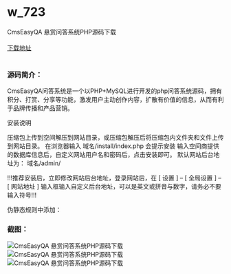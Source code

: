 # w_723
CmsEasyQA 悬赏问答系统PHP源码下载
<br/></br>
[下载地址](https://www.uuid2.com/723.html "下载地址")
<br/></br>
<h3>源码简介：</h3>
<p>CmsEasyQA问答系统是一个以PHP+MySQL进行开发的php问答系统源码，拥有积分、打赏、分享等功能，激发用户主动创作内容，扩散有价值的信息，从而有利于品牌传播和产品营销。<p>
<p>安装说明<p>
<p>压缩包上传到空间解压到网站目录，或压缩包解压后将压缩包内文件夹和文件上传到网站目录。
在浏览器输入 域名/install/index.php 会提示安装
输入空间商提供的数据库信息后，自定义网站用户名和密码后，点击安装即可。
默认网站后台地址为： 域名/admin/<p>
<p>!!!推荐安装后，立即修改网站后台地址，登录网站后，在 [ 设置 ] – [ 全局设置 ] – [ 网站地址 ] 输入框输入自定义后台地址，可以是英文或拼音与数字，请务必不要输入符号!!!<p>
<p>伪静态规则中添加：<p>
<p>   <p>
<h3>截图：</h3>
<img src="https://www.uuid2.com/wp-content/uploads/img/202105/f3f7cc1447.jpg" alt="CmsEasyQA 悬赏问答系统PHP源码下载"><img src="https://www.uuid2.com/wp-content/uploads/img/202105/4db9a1b138.png" alt="CmsEasyQA 悬赏问答系统PHP源码下载"><img src="https://www.uuid2.com/wp-content/uploads/img/202105/4db9a1b660.png" alt="CmsEasyQA 悬赏问答系统PHP源码下载">
